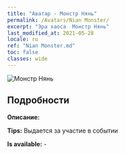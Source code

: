 ```yaml
---
title: "Аватар - Монстр Нянь"
permalink: /Avatars/Nian Monster/
excerpt: "Эра хаоса  Монстр Нянь"
last_modified_at: 2021-05-28
locale: ru
ref: "Nian Monster.md"
toc: false
classes: wide
---
```

 ![Монстр Нянь](/images/a/avatarFrame_56.png)

## Подробности

 **Описание:**  

 **Tips:** Выдается за участие в событии 

 **Is available:**  - 

